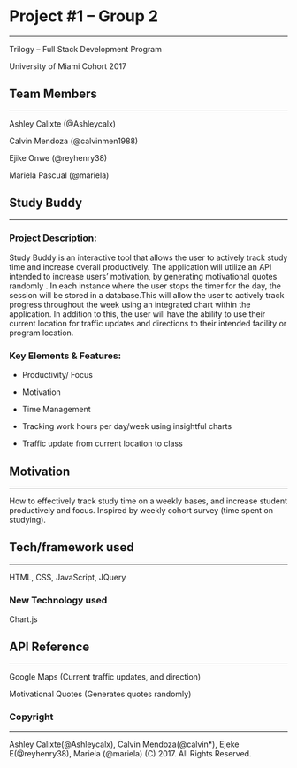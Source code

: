 # Project #1 – Group 2
----

Trilogy – Full Stack Development Program

University of Miami Cohort 2017

## Team Members
----
Ashley Calixte (@Ashleycalx)

Calvin Mendoza (@calvinmen1988)

Ejike Onwe (@reyhenry38)

Mariela Pascual (@mariela)



## Study Buddy
----

### Project Description:

Study Buddy is an interactive tool that allows the user to actively track study time and increase overall productively. The application will utilize an API intended to increase users’ motivation, by generating motivational quotes randomly . In each instance where the user stops the timer for the day, the session will be stored in a database.This will allow the user to actively track progress throughout the week using an integrated chart within the application. In addition to this, the user will have the ability to use their current location for traffic updates and directions to their intended facility or program location.

### Key Elements & Features:

* Productivity/ Focus

* Motivation

* Time Management

* Tracking work hours per day/week using insightful charts

* Traffic update from current location to class

## Motivation
----

How to effectively track study time on a weekly bases, and increase student productively and focus.  Inspired by weekly cohort survey (time spent on studying).

## Tech/framework used
----

HTML, CSS, JavaScript, JQuery


### New Technology used

Chart.js

## API Reference
----

Google Maps (Current traffic updates, and direction)

Motivational Quotes (Generates quotes randomly)



### Copyright
----

Ashley Calixte(@Ashleycalx), Calvin Mendoza(@calvin*), Ejeke E(@reyhenry38), Mariela (@mariela) (C) 2017. All Rights Reserved.


